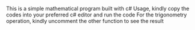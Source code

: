 This is a simple mathematical program built with c#
Usage, kindly copy the codes into your preferred c# editor and run the code
For the trigonometry operation, kindly uncomment the other function to see the result
